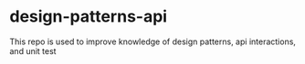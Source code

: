 # design-patterns-api
This repo is used to improve knowledge of design patterns, api interactions, and unit test
